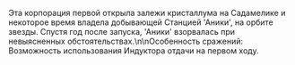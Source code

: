 Эта корпорация первой открыла залежи кристаллума на Садамелике и некоторое время владела добывающей Станцией 'Аники', на орбите звезды. Спустя год после запуска, 'Аники' взорвалась при невыясненных обстоятельствах.\n\nОсобенность сражений: Возможность использования Индуктора отдачи на первом ходу.